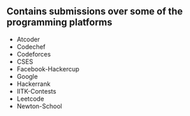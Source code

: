 ## Contains submissions over some of the programming platforms
<ul>
<li>
    Atcoder
</li>

<li>
    Codechef
</li>

<li>
    Codeforces
</li>

<li>
    CSES
</li>


<li>
    Facebook-Hackercup
</li>

<li>
    Google
</li>

<li>
    Hackerrank
</li>


<li>
    IITK-Contests
</li>


<li>
    Leetcode
</li>

<li>
    Newton-School
</li>

</ul>